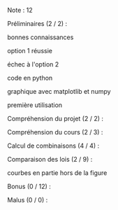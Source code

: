 Note : 12

Préliminaires (2 / 2) :

bonnes connaissances



option 1 réussie

échec à l'option 2



code en python

graphique avec matplotlib et numpy

première utilisation



Compréhension du projet (2 / 2) :



Compréhension du cours (2 / 3) :



Calcul de combinaisons (4 / 4) :



Comparaison des lois (2 / 9) :

courbes en partie hors de la figure



Bonus (0 / 12) :



Malus (0 / 0) :

